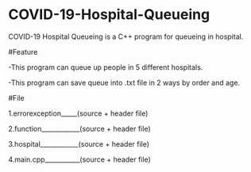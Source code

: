 # COVID-19-Hospital-Queueing

COVID-19 Hospital Queueing is a C++ program for queueing in hospital.

#Feature

-This program can queue up people in 5 different hospitals.

-This program can save queue into .txt file in 2 ways by order and age.

#File

1.errorexception_____(source + header file)

2.function____________(source + header file)

3.hospital____________(source + header file)

4.main.cpp___________(source + header file)
